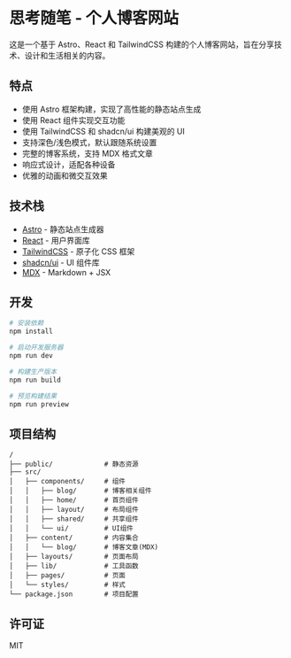 # 思考随笔 - 个人博客网站

这是一个基于 Astro、React 和 TailwindCSS 构建的个人博客网站，旨在分享技术、设计和生活相关的内容。

## 特点

- 使用 Astro 框架构建，实现了高性能的静态站点生成
- 使用 React 组件实现交互功能
- 使用 TailwindCSS 和 shadcn/ui 构建美观的 UI
- 支持深色/浅色模式，默认跟随系统设置
- 完整的博客系统，支持 MDX 格式文章
- 响应式设计，适配各种设备
- 优雅的动画和微交互效果

## 技术栈

- [Astro](https://astro.build/) - 静态站点生成器
- [React](https://reactjs.org/) - 用户界面库
- [TailwindCSS](https://tailwindcss.com/) - 原子化 CSS 框架
- [shadcn/ui](https://ui.shadcn.com/) - UI 组件库
- [MDX](https://mdxjs.com/) - Markdown + JSX

## 开发

```bash
# 安装依赖
npm install

# 启动开发服务器
npm run dev

# 构建生产版本
npm run build

# 预览构建结果
npm run preview
```

## 项目结构

```
/
├── public/             # 静态资源
├── src/
│   ├── components/     # 组件
│   │   ├── blog/       # 博客相关组件
│   │   ├── home/       # 首页组件
│   │   ├── layout/     # 布局组件
│   │   ├── shared/     # 共享组件
│   │   └── ui/         # UI组件
│   ├── content/        # 内容集合
│   │   └── blog/       # 博客文章(MDX)
│   ├── layouts/        # 页面布局
│   ├── lib/            # 工具函数
│   ├── pages/          # 页面
│   └── styles/         # 样式
└── package.json        # 项目配置
```

## 许可证

MIT
